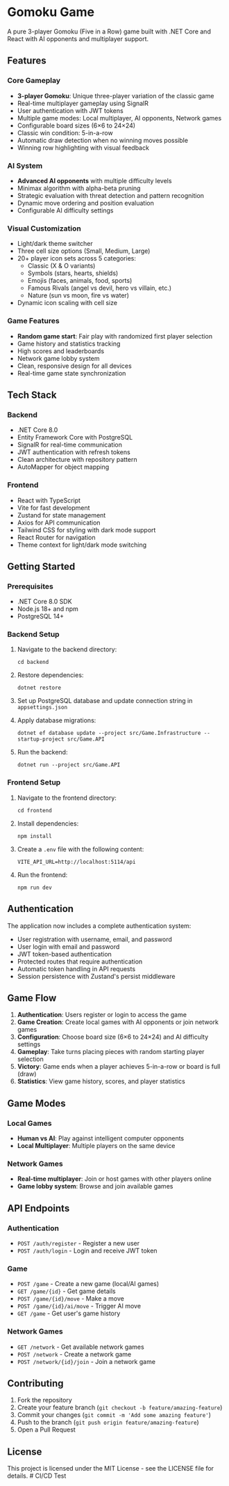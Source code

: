 # Gomoku Game

A pure 3-player Gomoku (Five in a Row) game built with .NET Core and React with AI opponents and multiplayer support.

## Features

### Core Gameplay
- **3-player Gomoku**: Unique three-player variation of the classic game
- Real-time multiplayer gameplay using SignalR
- User authentication with JWT tokens
- Multiple game modes: Local multiplayer, AI opponents, Network games
- Configurable board sizes (6×6 to 24×24) 
- Classic win condition: 5-in-a-row
- Automatic draw detection when no winning moves possible
- Winning row highlighting with visual feedback

### AI System
- **Advanced AI opponents** with multiple difficulty levels
- Minimax algorithm with alpha-beta pruning
- Strategic evaluation with threat detection and pattern recognition
- Dynamic move ordering and position evaluation
- Configurable AI difficulty settings

### Visual Customization
- Light/dark theme switcher
- Three cell size options (Small, Medium, Large)
- 20+ player icon sets across 5 categories:
  - Classic (X & O variants)
  - Symbols (stars, hearts, shields)
  - Emojis (faces, animals, food, sports)
  - Famous Rivals (angel vs devil, hero vs villain, etc.)
  - Nature (sun vs moon, fire vs water)
- Dynamic icon scaling with cell size

### Game Features
- **Random game start**: Fair play with randomized first player selection
- Game history and statistics tracking
- High scores and leaderboards
- Network game lobby system
- Clean, responsive design for all devices
- Real-time game state synchronization

## Tech Stack

### Backend
- .NET Core 8.0
- Entity Framework Core with PostgreSQL
- SignalR for real-time communication  
- JWT authentication with refresh tokens
- Clean architecture with repository pattern
- AutoMapper for object mapping

### Frontend
- React with TypeScript
- Vite for fast development
- Zustand for state management
- Axios for API communication
- Tailwind CSS for styling with dark mode support
- React Router for navigation
- Theme context for light/dark mode switching

## Getting Started

### Prerequisites
- .NET Core 8.0 SDK
- Node.js 18+ and npm
- PostgreSQL 14+

### Backend Setup
1. Navigate to the backend directory:
   ```
   cd backend
   ```

2. Restore dependencies:
   ```
   dotnet restore
   ```

3. Set up PostgreSQL database and update connection string in `appsettings.json`

4. Apply database migrations:
   ```
   dotnet ef database update --project src/Game.Infrastructure --startup-project src/Game.API
   ```

5. Run the backend:
   ```
   dotnet run --project src/Game.API
   ```

### Frontend Setup
1. Navigate to the frontend directory:
   ```
   cd frontend
   ```

2. Install dependencies:
   ```
   npm install
   ```

3. Create a `.env` file with the following content:
   ```
   VITE_API_URL=http://localhost:5114/api
   ```

4. Run the frontend:
   ```
   npm run dev
   ```

## Authentication

The application now includes a complete authentication system:

- User registration with username, email, and password
- User login with email and password
- JWT token-based authentication
- Protected routes that require authentication
- Automatic token handling in API requests
- Session persistence with Zustand's persist middleware

## Game Flow

1. **Authentication**: Users register or login to access the game
2. **Game Creation**: Create local games with AI opponents or join network games
3. **Configuration**: Choose board size (6×6 to 24×24) and AI difficulty settings
4. **Gameplay**: Take turns placing pieces with random starting player selection
5. **Victory**: Game ends when a player achieves 5-in-a-row or board is full (draw)
6. **Statistics**: View game history, scores, and player statistics

## Game Modes

### Local Games
- **Human vs AI**: Play against intelligent computer opponents
- **Local Multiplayer**: Multiple players on the same device

### Network Games  
- **Real-time multiplayer**: Join or host games with other players online
- **Game lobby system**: Browse and join available games

## API Endpoints

### Authentication
- `POST /auth/register` - Register a new user
- `POST /auth/login` - Login and receive JWT token

### Game
- `POST /game` - Create a new game (local/AI games)
- `GET /game/{id}` - Get game details
- `POST /game/{id}/move` - Make a move
- `POST /game/{id}/ai/move` - Trigger AI move
- `GET /game` - Get user's game history

### Network Games
- `GET /network` - Get available network games
- `POST /network` - Create a network game
- `POST /network/{id}/join` - Join a network game

## Contributing

1. Fork the repository
2. Create your feature branch (`git checkout -b feature/amazing-feature`)
3. Commit your changes (`git commit -m 'Add some amazing feature'`)
4. Push to the branch (`git push origin feature/amazing-feature`)
5. Open a Pull Request

## License

This project is licensed under the MIT License - see the LICENSE file for details. # CI/CD Test
